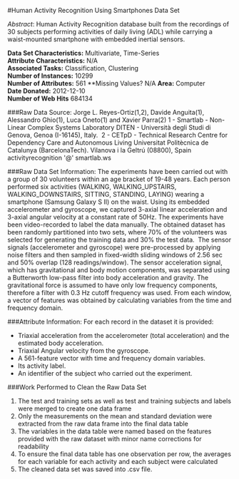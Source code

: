 #Human Activity Recognition Using Smartphones Data Set


*Abstract*: Human Activity Recognition database built from the recordings of 30 subjects performing activities of daily living (ADL) while carrying a waist-mounted smartphone with embedded inertial sensors.
 
**Data Set Characteristics:**    Multivariate, Time-Series  
**Attribute Characteristics:**   N/A                                    
**Associated Tasks:**            Classification, Clustering    
**Number of Instances:**         10299   
**Number of Attributes:**        561
**Missing Values?                N/A
**Area:**                        Computer     
**Date Donated:**                2012-12-10  
**Number of Web Hits**           684134     

###Raw Data Source:
Jorge L. Reyes-Ortiz(1,2), Davide Anguita(1), Alessandro Ghio(1), Luca Oneto(1) and Xavier Parra(2)
1 - Smartlab - Non-Linear Complex Systems Laboratory
DITEN - Università degli Studi di Genova, Genoa (I-16145), Italy. 
2 - CETpD - Technical Research Centre for Dependency Care and Autonomous Living
Universitat Politècnica de Catalunya (BarcelonaTech). Vilanova i la Geltrú (08800), Spain
activityrecognition '@' smartlab.ws

###Raw Data Set Information:
The experiments have been carried out with a group of 30 volunteers within an age bracket of 19-48 years. 
Each person performed six activities (WALKING, WALKING_UPSTAIRS, WALKING_DOWNSTAIRS, SITTING, STANDING, LAYING) 
wearing a smartphone (Samsung Galaxy S II) on the waist. Using its embedded accelerometer and gyroscope, we captured 
3-axial linear acceleration and 3-axial angular velocity at a constant rate of 50Hz. The experiments have been 
video-recorded to label the data manually. The obtained dataset has been randomly partitioned into two sets, where 70% 
of the volunteers was selected for generating the training data and 30% the test data. 
The sensor signals (accelerometer and gyroscope) were pre-processed by applying noise filters and then sampled in 
fixed-width sliding windows of 2.56 sec and 50% overlap (128 readings/window). The sensor acceleration signal, 
which has gravitational and body motion components, was separated using a Butterworth low-pass filter into body 
acceleration and gravity. The gravitational force is assumed to have only low frequency components, therefore a 
filter with 0.3 Hz cutoff frequency was used. From each window, a vector of features was obtained by calculating 
variables from the time and frequency domain.

###Attribute Information:
For each record in the dataset it is provided: 
* Triaxial acceleration from the accelerometer (total acceleration) 
and the estimated body acceleration. 
* Triaxial Angular velocity from the gyroscope. 
* A 561-feature vector with time and frequency domain variables. 
* Its activity label. 
* An identifier of the subject who carried out the experiment.

###Work Performed to Clean the Raw Data Set
1. The test and training sets as well as test and training subjects and labels were merged to create one data frame
2. Only the measurements on the mean and standard deviation were extracted from the raw data frame into the final data table
3. The variables in the data table were named based on the features provided with the raw dataset with minor name corrections for readability
4. To ensure the final data table has one observation per row, the averages for each variable for each activity and each subject were calculated
5. The cleaned data set was saved into .csv file.


